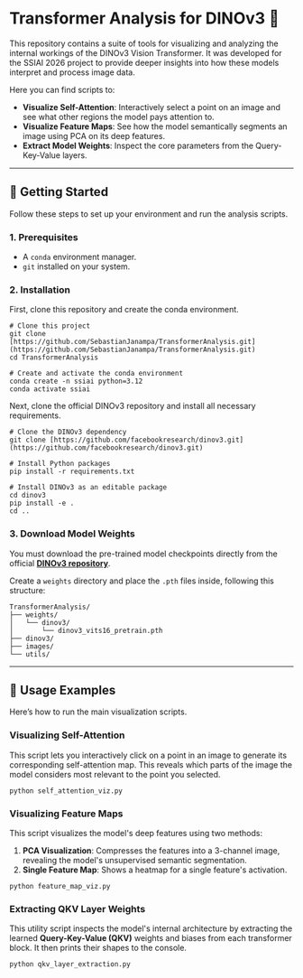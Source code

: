 # Transformer Analysis for DINOv3 🤖

This repository contains a suite of tools for visualizing and analyzing the internal workings of the DINOv3 Vision Transformer. It was developed for the SSIAI 2026 project to provide deeper insights into how these models interpret and process image data.

Here you can find scripts to:
* **Visualize Self-Attention**: Interactively select a point on an image and see what other regions the model pays attention to.
* **Visualize Feature Maps**: See how the model semantically segments an image using PCA on its deep features.
* **Extract Model Weights**: Inspect the core parameters from the Query-Key-Value layers.

---

## 🎯 Getting Started

Follow these steps to set up your environment and run the analysis scripts.

### **1. Prerequisites**

* A `conda` environment manager.
* `git` installed on your system.

### **2. Installation**

First, clone this repository and create the conda environment.

```shell
# Clone this project
git clone [https://github.com/SebastianJanampa/TransformerAnalysis.git](https://github.com/SebastianJanampa/TransformerAnalysis.git)
cd TransformerAnalysis

# Create and activate the conda environment
conda create -n ssiai python=3.12
conda activate ssiai
```

Next, clone the official DINOv3 repository and install all necessary requirements.
```shel
# Clone the DINOv3 dependency
git clone [https://github.com/facebookresearch/dinov3.git](https://github.com/facebookresearch/dinov3.git)

# Install Python packages
pip install -r requirements.txt

# Install DINOv3 as an editable package
cd dinov3
pip install -e .
cd ..
```

### **3. Download Model Weights**

You must download the pre-trained model checkpoints directly from the official **[DINOv3 repository](https://github.com/facebookresearch/dinov3?tab=readme-ov-file#pretrained-models)**.

Create a `weights` directory and place the `.pth` files inside, following this structure:
```
TransformerAnalysis/
├── weights/
│   └── dinov3/
│       └── dinov3_vits16_pretrain.pth
├── dinov3/
├── images/
└── utils/
```

---

## 🚀 Usage Examples

Here’s how to run the main visualization scripts.

### **Visualizing Self-Attention**

This script lets you interactively click on a point in an image to generate its corresponding self-attention map. This reveals which parts of the image the model considers most relevant to the point you selected.

```shell
python self_attention_viz.py
```
### **Visualizing Feature Maps**

This script visualizes the model's deep features using two methods:
1.  **PCA Visualization**: Compresses the features into a 3-channel image, revealing the model's unsupervised semantic segmentation.
2.  **Single Feature Map**: Shows a heatmap for a single feature's activation.

```shell
python feature_map_viz.py
```

### **Extracting QKV Layer Weights**

This utility script inspects the model's internal architecture by extracting the learned **Query-Key-Value (QKV)** weights and biases from each transformer block. It then prints their shapes to the console.

```shell
python qkv_layer_extraction.py
```


